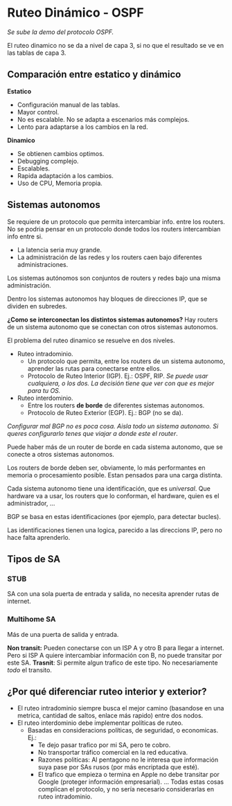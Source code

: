 # Ruteo Dinámico - OSPF

*Se sube la demo del protocolo OSPF.*

El ruteo dinamico no se da a nivel de capa 3, si no que el resultado se ve en las tablas de capa 3.

## Comparación entre estatico y dinámico
**Estatico**
+ Configuración manual de las tablas.
+ Mayor control.
+ No es escalable. No se adapta a escenarios más complejos.
+ Lento para adaptarse a los cambios en la red.

**Dinamico**
+ Se obtienen cambios optimos.
+ Debugging complejo.
+ Escalables.
+ Rapida adaptación a los cambios.
+ Uso de CPU, Memoria propia.

## Sistemas autonomos
Se requiere de un protocolo que permita intercambiar info. entre los routers. No se podria pensar en un protocolo donde todos los routers intercambian info entre si.
+ La latencia seria muy grande.
+ La administración de las redes y los routers caen bajo diferentes administraciones.

Los sistemas autónomos son conjuntos de routers y redes bajo una misma administración.

Dentro los sistemas autonomos hay bloques de direcciones IP, que se dividen en subredes.

**¿Como se interconectan los distintos sistemas autonomos?** Hay routers de un sistema autonomo que se conectan con otros sistemas autonomos.

El problema del ruteo dinamico se resuelve en dos niveles.
+ Ruteo intradominio.
  + Un protocolo que permita, entre los routers de un sistema autonomo, aprender las rutas para conectarse entre ellos.
  + Protocolo de Ruteo Interior (IGP). Ej.: OSPF, RIP. *Se puede usar cualquiera, o los dos. La decisión tiene que ver con que es mejor para tu OS.*
+ Ruteo interdominio.
  + Entre los routers **de borde** de diferentes sistemas autonomos.
  + Protocolo de Ruteo Exterior (EGP). Ej.: BGP (no se da).

*Configurar mal BGP no es poca cosa. Aisla todo un sistema autonomo. Si queres configurarlo tenes que viajar a donde este el router*.

Puede haber más de un router de borde en cada sistema autonomo, que se conecte a otros sistemas autonomos.

Los routers de borde deben ser, obviamente, lo más performantes en memoria o procesamiento posible. Estan pensados para una carga distinta.

Cada sistema autonomo tiene una identificación, que es _universal_. Que hardware va a usar, los routers que lo conforman, el hardware, quien es el administrador, ...

BGP se basa en estas identificaciones (por ejemplo, para detectar bucles).

Las identificaciones tienen una logica, parecido a las direccions IP, pero no hace falta aprenderlo.

## Tipos de SA
### STUB
SA con una sola puerta de entrada y salida, no necesita aprender rutas de internet.

### Multihome SA

Más de una puerta de salida y entrada.

**Non transit:** Pueden conectarse con un ISP A y otro B para llegar a internet. Pero si ISP A quiere intercambiar información con B, no puede transitar por este SA.
**Trasnit**: Si permite algun trafico de este tipo. No necesariamente _todo_ el transito.

## ¿Por qué diferenciar ruteo interior y exterior?
+ El ruteo intradominio siempre busca el mejor camino (basandose en una metrica, cantidad de saltos, enlace más rapido) entre dos nodos.
+ El ruteo interdominio debe implementar políticas de ruteo.
  + Basadas en consideracions políticas, de seguridad, o economicas. Ej.:
    + Te dejo pasar trafico por mi SA, pero te cobro.
    + No transportar tráfico comercial en la red educativa.
    + Razones politicas: Al pentagono no le interesa que información suya pase por SAs rusos (por más encriptada que esté).
    + El trafico que empieza o termina en Apple no debe transitar por Google (proteger información empresarial).
... Todas estas cosas complican el protocolo, y no sería necesario considerarlas en ruteo intradominio.
